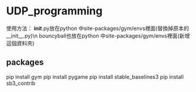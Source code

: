 # UDP_programming
使用方法：
__init__.py放在python 中site-packages/gym/envs裡面(替換掉原本的__init__.py)\n
bouncyball也放在python 中site-packages/gym/envs裡面(新增這個資料夾)

## packages
pip install gym
pip install pygame
pip install stable_baselines3
pip install sb3_contrib
